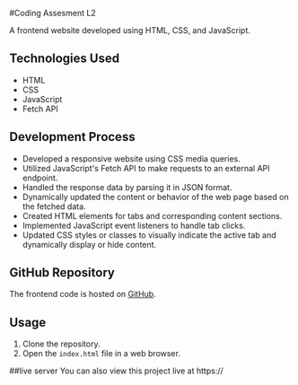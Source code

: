 #Coding Assesment L2

A frontend website developed using HTML, CSS, and JavaScript.

## Technologies Used

- HTML
- CSS
- JavaScript
- Fetch API

## Development Process

- Developed a responsive website using CSS media queries.
- Utilized JavaScript's Fetch API to make requests to an external API endpoint.
- Handled the response data by parsing it in JSON format.
- Dynamically updated the content or behavior of the web page based on the fetched data.
- Created HTML elements for tabs and corresponding content sections.
- Implemented JavaScript event listeners to handle tab clicks.
- Updated CSS styles or classes to visually indicate the active tab and dynamically display or hide content.

## GitHub Repository

The frontend code is hosted on [GitHub](https://github.com/prabhakarkumar07/marmeto-coding-assigment).

## Usage

1. Clone the repository.
2. Open the `index.html` file in a web browser.

##live server
You can also view this project live at https://
